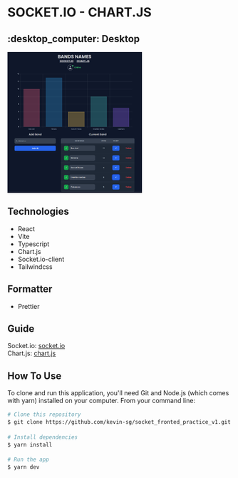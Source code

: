 # SOCKET.IO - CHART.JS

<div>
  <h2>:desktop_computer: Desktop</h2>
  <img align="center" width="60%" src="screenshot/Socket.ioApp.png">
</div>

## Technologies

- React
- Vite
- Typescript
- Chart.js
- Socket.io-client
- Tailwindcss

## Formatter

- Prettier

## Guide

Socket.io: [socket.io](https://socket.io/) <br/>
Chart.js: [chart.js](https://www.chartjs.org/)

## How To Use

To clone and run this application, you'll need Git and Node.js (which comes with yarn) installed on your computer. From your command line:

```bash
# Clone this repository
$ git clone https://github.com/kevin-sg/socket_fronted_practice_v1.git

# Install dependencies
$ yarn install

# Run the app
$ yarn dev
```
